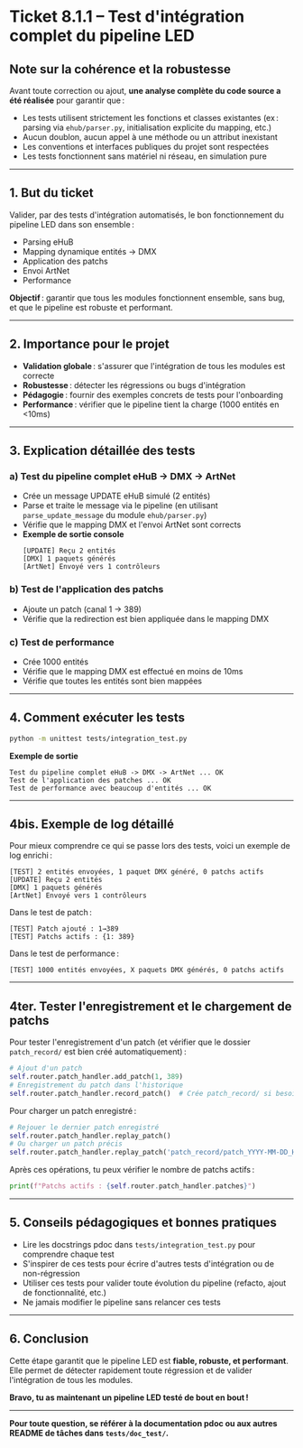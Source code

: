 # Ticket 8.1.1 – Test d'intégration complet du pipeline LED

## Note sur la cohérence et la robustesse

Avant toute correction ou ajout, **une analyse complète du code source a été réalisée** pour garantir que :
- Les tests utilisent strictement les fonctions et classes existantes (ex : parsing via `ehub/parser.py`, initialisation explicite du mapping, etc.)
- Aucun doublon, aucun appel à une méthode ou un attribut inexistant
- Les conventions et interfaces publiques du projet sont respectées
- Les tests fonctionnent sans matériel ni réseau, en simulation pure

---

## 1. **But du ticket**

Valider, par des tests d'intégration automatisés, le bon fonctionnement du pipeline LED dans son ensemble :
- Parsing eHuB
- Mapping dynamique entités → DMX
- Application des patchs
- Envoi ArtNet
- Performance

**Objectif** : garantir que tous les modules fonctionnent ensemble, sans bug, et que le pipeline est robuste et performant.

---

## 2. **Importance pour le projet**

- **Validation globale** : s'assurer que l'intégration de tous les modules est correcte
- **Robustesse** : détecter les régressions ou bugs d'intégration
- **Pédagogie** : fournir des exemples concrets de tests pour l'onboarding
- **Performance** : vérifier que le pipeline tient la charge (1000 entités en <10ms)

---

## 3. **Explication détaillée des tests**

### a) Test du pipeline complet eHuB → DMX → ArtNet
- Crée un message UPDATE eHuB simulé (2 entités)
- Parse et traite le message via le pipeline (en utilisant `parse_update_message` du module `ehub/parser.py`)
- Vérifie que le mapping DMX et l'envoi ArtNet sont corrects
- **Exemple de sortie console**
    ```
    [UPDATE] Reçu 2 entités
    [DMX] 1 paquets générés
    [ArtNet] Envoyé vers 1 contrôleurs
    ```

### b) Test de l'application des patchs
- Ajoute un patch (canal 1 → 389)
- Vérifie que la redirection est bien appliquée dans le mapping DMX

### c) Test de performance
- Crée 1000 entités
- Vérifie que le mapping DMX est effectué en moins de 10ms
- Vérifie que toutes les entités sont bien mappées

---

## 4. **Comment exécuter les tests**

```bash
python -m unittest tests/integration_test.py
```

**Exemple de sortie**
```
Test du pipeline complet eHuB -> DMX -> ArtNet ... OK
Test de l'application des patches ... OK
Test de performance avec beaucoup d'entités ... OK
```

---

## 4bis. **Exemple de log détaillé**

Pour mieux comprendre ce qui se passe lors des tests, voici un exemple de log enrichi :

```
[TEST] 2 entités envoyées, 1 paquet DMX généré, 0 patchs actifs
[UPDATE] Reçu 2 entités
[DMX] 1 paquets générés
[ArtNet] Envoyé vers 1 contrôleurs
```

Dans le test de patch :
```
[TEST] Patch ajouté : 1→389
[TEST] Patchs actifs : {1: 389}
```

Dans le test de performance :
```
[TEST] 1000 entités envoyées, X paquets DMX générés, 0 patchs actifs
```

---

## 4ter. **Tester l'enregistrement et le chargement de patchs**

Pour tester l'enregistrement d'un patch (et vérifier que le dossier `patch_record/` est bien créé automatiquement) :

```python
# Ajout d'un patch
self.router.patch_handler.add_patch(1, 389)
# Enregistrement du patch dans l'historique
self.router.patch_handler.record_patch()  # Crée patch_record/ si besoin
```

Pour charger un patch enregistré :

```python
# Rejouer le dernier patch enregistré
self.router.patch_handler.replay_patch()
# Ou charger un patch précis
self.router.patch_handler.replay_patch('patch_record/patch_YYYY-MM-DD_HH-MM-SS.csv')
```

Après ces opérations, tu peux vérifier le nombre de patchs actifs :
```python
print(f"Patchs actifs : {self.router.patch_handler.patches}")
```

---

## 5. **Conseils pédagogiques et bonnes pratiques**

- Lire les docstrings pdoc dans `tests/integration_test.py` pour comprendre chaque test
- S'inspirer de ces tests pour écrire d'autres tests d'intégration ou de non-régression
- Utiliser ces tests pour valider toute évolution du pipeline (refacto, ajout de fonctionnalité, etc.)
- Ne jamais modifier le pipeline sans relancer ces tests

---

## 6. **Conclusion**

Cette étape garantit que le pipeline LED est **fiable, robuste, et performant**.  
Elle permet de détecter rapidement toute régression et de valider l'intégration de tous les modules.

**Bravo, tu as maintenant un pipeline LED testé de bout en bout !**

---

**Pour toute question, se référer à la documentation pdoc ou aux autres README de tâches dans `tests/doc_test/`.** 